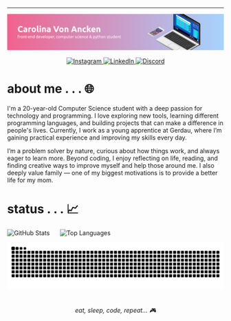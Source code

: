 ---
![Header](header.png)

<div align="center">
  <p float="left">
  <a href="https://www.instagram.com/caro0.0l/">
    <img src="https://img.shields.io/badge/-Instagram-E4405F?style=for-the-badge&logo=instagram&logoColor=white" alt="Instagram"/>
  </a>
  <a href="https://www.linkedin.com/in/caworkancken/">
    <img src="https://img.shields.io/badge/-LinkedIn-0077B5?style=for-the-badge&logoColor=white" alt="LinkedIn"/>
  </a>
  <a href="https://discord.com/users/seu_usuario">
    <img src="https://img.shields.io/badge/-Discord-5865F2?style=for-the-badge&logo=discord&logoColor=white" alt="Discord"/>
  </a>
</p>
</div>

# about me . . . 🌐

I'm a 20-year-old Computer Science student with a deep passion for technology and programming. I love exploring new tools, learning different programming languages, and building projects that can make a difference in people's lives.  Currently, I work as a young apprentice at Gerdau, where I’m gaining practical experience and improving my skills every day.

I’m a problem solver by nature, curious about how things work, and always eager to learn more.  Beyond coding, I enjoy reflecting on life, reading, and finding creative ways to improve myself and help those around me. I also deeply value family — one of my biggest motivations is to provide a better life for my mom.  

# status . . . 📈

<p align="center">

<img src="https://github-readme-stats.vercel.app/api?username=zackeenn&show_icons=true&theme=dracula" alt="GitHub Stats" height="180"/> &nbsp;&nbsp;&nbsp;&nbsp; 
<img src="https://github-readme-stats.vercel.app/api/top-langs/?username=zackeenn&theme=dracula&layout=normal&custom_title=Technology&langs_count=9" alt="Top Languages" height="180"/>

</p>

<picture align="center">
  <source media="(prefers-color-scheme: dark)" srcset="https://raw.githubusercontent.com/zackeenn/zackeenn/output/github-contribution-grid-snake-dark.svg">
  <source media="(prefers-color-scheme: light)" srcset="https://raw.githubusercontent.com/zackeenn/zackeenn/output/github-contribution-grid-snake-dark.svg">
  <img align="center" alt="github contribution grid snake animation" src="https://raw.githubusercontent.com/zackeenn/zackeenn/output/github-contribution-grid-snake.svg">
</picture>


#
<div align="center">
  
*eat, sleep, code, repeat... 🎮*

</div>



